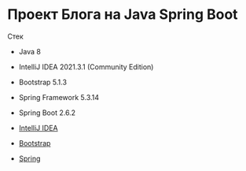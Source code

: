 # Проект Блога на Java Spring Boot
Стек

* Java 8
* IntelliJ IDEA 2021.3.1 (Community Edition)
* Bootstrap 5.1.3
* Spring Framework 5.3.14
* Spring Boot 2.6.2


* [IntelliJ IDEA](https://www.jetbrains.com/ru-ru/idea/)
* [Bootstrap](https://getbootstrap.com)
* [Spring](https://spring.io/)